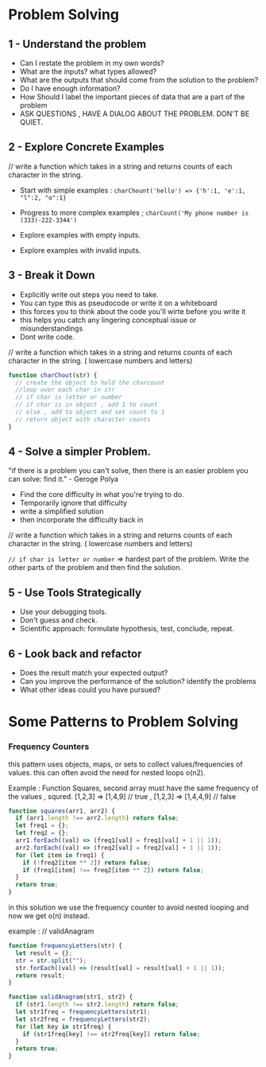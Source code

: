 # Problem Solving

## 1 - Understand the problem

- Can I restate the problem in my own words?
- What are the inputs? what types allowed?
- What are the outputs that should come from the solution to the problem?
- Do I have enough information?
- How Should I label the important pieces of data that are a part of the problem
- ASK QUESTIONS , HAVE A DIALOG ABOUT THE PROBLEM. DON'T BE QUIET.

## 2 - Explore Concrete Examples

// write a function which takes in a string and returns counts of each character in the
string.

- Start with simple examples :
  `charChount('hello') => {'h':1, 'e':1, "l":2, "o":1}`
- Progress to more complex examples ;
  `charCount('My phone number is (333)-222-3344')`

- Explore examples with empty inputs.
- Explore examples with invalid inputs.

## 3 - Break it Down

- Explicitly write out steps you need to take.
- You can type this as pseudocode or write it on a whiteboard
- this forces you to think about the code you'll wirte before you write it
- this helps you catch any lingering conceptual issue or misunderstandings
- Dont write code.

// write a function which takes in a string and returns counts of each character in the
string. ( lowercase numbers and letters)

```js
function charChout(str) {
  // create the object to hold the charcount
  //loop over each char in str
  // if char is letter or number
  // if char is in object , add 1 to count
  // else , add to object and set count to 1
  // return object with character counts
}
```

## 4 - Solve a simpler Problem.

"if there is a problem you can't solve, then there is an easier problem you can solve:
find it." - Geroge Polya

- Find the core difficulty in what you're trying to do.
- Temporarily ignore that difficulty
- write a simplified solution
- then incorporate the difficulty back in

// write a function which takes in a string and returns counts of each character in the
string. ( lowercase numbers and letters)

`// if char is letter or number` => hardest part of the problem. Write the other parts of the problem and then find the solution.

## 5 - Use Tools Strategically

- Use your debugging tools.
- Don't guess and check.
- Scientific approach: formulate hypothesis, test, conclude, repeat.

## 6 - Look back and refactor

- Does the result match your expected output?
- Can you improve the performance of the solution? identify the problems
- What other ideas could you have pursued?

# Some Patterns to Problem Solving

### Frequency Counters

this pattern uses objects, maps, or sets to collect values/frequencies of values.
this can often avoid the need for nested loops o(n2).

Example : Function Squares, second array must have the same frequency of the values ,
squred. [1,2,3] => [1,4,9] // true , [1,2,3] => [1,4,4,9] // false

```js
function squares(arr1, arr2) {
  if (arr1.length !== arr2.length) return false;
  let freq1 = {};
  let freq2 = {};
  arr1.forEach((val) => (freq1[val] = freq1[val] + 1 || 1));
  arr2.forEach((val) => (freq2[val] = freq2[val] + 1 || 1));
  for (let item in freq1) {
    if (!freq2[item ** 2]) return false;
    if (freq1[item] !== freq2[item ** 2]) return false;
  }
  return true;
}
```

in this solution we use the frequency counter to avoid nested looping and now we get o(n)
instead.

example : // validAnagram

```js
function frequencyLetters(str) {
  let result = {};
  str = str.split("");
  str.forEach((val) => (result[val] = result[val] + 1 || 1));
  return result;
}

function validAnagram(str1, str2) {
  if (str1.length !== str2.length) return false;
  let str1freq = frequencyLetters(str1);
  let str2freq = frequencyLetters(str2);
  for (let key in str1freq) {
    if (str1freq[key] !== str2freq[key]) return false;
  }
  return true;
}
```